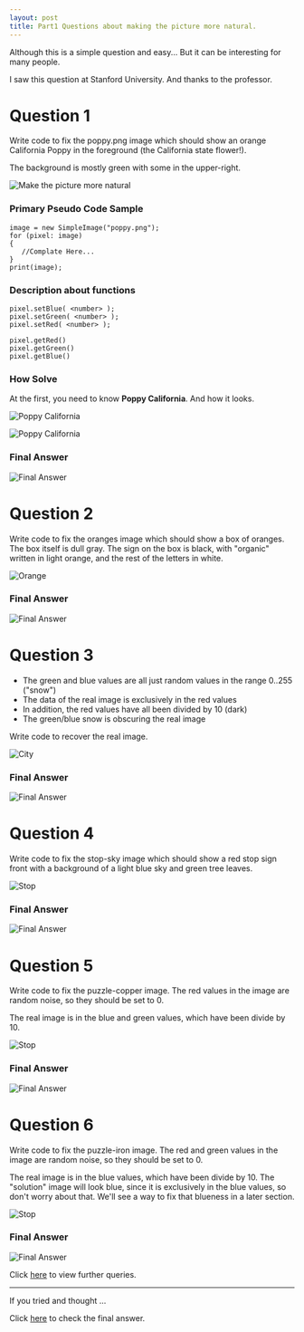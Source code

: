 ```yaml
---
layout: post
title: Part1 Questions about making the picture more natural.
---
```


Although this is a simple question and easy...
But it can be interesting for many people.

I saw this question at Stanford University.
And thanks to the professor.


# Question 1

Write code to fix the poppy.png image which should show an orange California Poppy in the foreground (the California state flower!).

The background is mostly green with some in the upper-right.

![Make the picture more natural](https://basemax.github.io/assets/image/flower.jpg)


### Primary Pseudo Code Sample

```
image = new SimpleImage("poppy.png");
for (pixel: image)
{
   //Complate Here...
}
print(image);
```

### Description about functions

```
pixel.setBlue( <number> );
pixel.setGreen( <number> );
pixel.setRed( <number> );
```

```
pixel.getRed()
pixel.getGreen()
pixel.getBlue()
```


### How Solve

At the first, you need to know **Poppy California**.
And how it looks.

![Poppy California](https://basemax.github.io/assets/image/flower2.jpg)

![Poppy California](https://basemax.github.io/assets/image/flower3.jpg)

### Final Answer

![Final Answer](https://basemax.github.io/assets/image/flower4.jpg)


# Question 2

Write code to fix the oranges image which should show a box of oranges. The box itself is dull gray. The sign on the box is black, with "organic" written in light orange, and the rest of the letters in white.


![Orange](https://basemax.github.io/assets/image/orange.jpg)


### Final Answer

![Final Answer](https://basemax.github.io/assets/image/orange2.jpg)



# Question 3

- The green and blue values are all just random values in the range 0..255 ("snow")
- The data of the real image is exclusively in the red values
- In addition, the red values have all been divided by 10 (dark)
- The green/blue snow is obscuring the real image

Write code to recover the real image.

![City](https://basemax.github.io/assets/image/city.jpg)


### Final Answer

![Final Answer](https://basemax.github.io/assets/image/city2.jpg)


# Question 4

Write code to fix the stop-sky image which should show a red stop sign front with a background of a light blue sky and green tree leaves.

![Stop](https://basemax.github.io/assets/image/stop.jpg)


### Final Answer

![Final Answer](https://basemax.github.io/assets/image/stop2.jpg)


# Question 5

Write code to fix the puzzle-copper image. The red values in the image are random noise, so they should be set to 0.

The real image is in the blue and green values, which have been divide by 10.


![Stop](https://basemax.github.io/assets/image/paris.jpg)


### Final Answer

![Final Answer](https://basemax.github.io/assets/image/paris2.jpg)



# Question 6

Write code to fix the puzzle-iron image. The red and green values in the image are random noise, so they should be set to 0.

The real image is in the blue values, which have been divide by 10. The "solution" image will look blue, since it is exclusively in the blue values, so don't worry about that. We'll see a way to fix that blueness in a later section.



![Stop](https://basemax.github.io/assets/image/image.jpg)


### Final Answer

![Final Answer](https://basemax.github.io/assets/image/image2.jpg)


Click [here](https://basemax.github.io/2019/01/31/Part2-Question-Make-the-picture-more-natural.html) to view further queries.



-------------


If you tried and thought ...

Click [here](https://basemax.github.io/2019/01/31/Answer-Make-the-picture-more-natural.html) to check the final answer.
